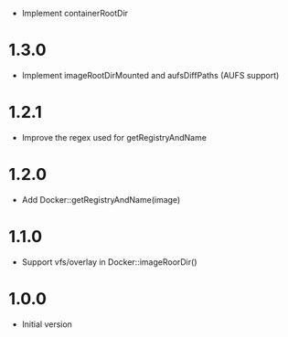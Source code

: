 * Implement containerRootDir

# 1.3.0

* Implement imageRootDirMounted and aufsDiffPaths (AUFS support)

# 1.2.1

* Improve the regex used for getRegistryAndName

# 1.2.0

* Add Docker::getRegistryAndName(image)

# 1.1.0

* Support vfs/overlay in Docker::imageRoorDir()

# 1.0.0

* Initial version
